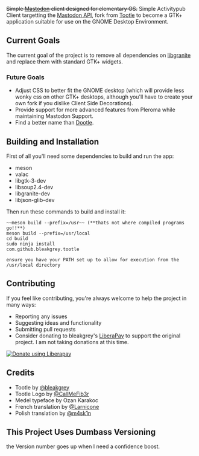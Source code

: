 
~~Simple [Mastodon](https://github.com/tootsuite/mastodon) client designed for elementary OS.~~
Simple Activitypub Client targetting the [Mastodon API](https://docs.joinmastodon.org/), fork from [Tootle](https://github.com/bleakgrey/tootle) to become a GTK+ application suitable for use on the GNOME Desktop Environment.

## Current Goals

The current goal of the project is to remove all dependencies on [libgranite](https://github.com/elementary/granite) and replace them with standard GTK+ widgets.

### Future Goals
* Adjust CSS to better fit the GNOME desktop (which will provide less wonky css on other GTK+ desktops, although you'll have to create your own fork if you dislike Client Side Decorations).
* Provide support for more advanced features from Pleroma while maintaining Mastodon Support.
* Find a better name than [Dootle](https://www.youtube.com/watch?v=WnRrPqgKBS0).

## Building and Installation

First of all you'll need some dependencies to build and run the app:
* meson
* valac
* libgtk-3-dev
* libsoup2.4-dev
* libgranite-dev
* libjson-glib-dev

Then run these commands to build and install it:

    ~~meson build --prefix=/usr~~ (**thats not where compiled programs go!!**)
    meson build --prefix=/usr/local
    cd build
    sudo ninja install
    com.github.bleakgrey.tootle
    
    ensure you have your PATH set up to allow for execution from the /usr/local directory
    
## Contributing

If you feel like contributing, you're always welcome to help the project in many ways:
* Reporting any issues
* Suggesting ideas and functionality
* Submitting pull requests
* Consider donating to bleakgrey's [LiberaPay](https://liberapay.com/bleakgrey/) to support the original project. I am not taking donations at this time.

<a href="https://liberapay.com/bleakgrey/donate"><img alt="Donate using Liberapay" src="https://liberapay.com/assets/widgets/donate.svg"></a>

## Credits
* Tootle by [@bleakgrey](https://github.com/bleakgrey/)
* Tootle Logo by [@CallMeFib3r](https://github.com/CallMeFib3r)
* Medel typeface by Ozan Karakoc
* French translation by [@Larnicone](https://github.com/Larnicone)
* Polish translation by [@m4sk1n](https://github.com/m4sk1n)

## This Project Uses Dumbass Versioning

the Version number goes up when I need a confidence boost.
